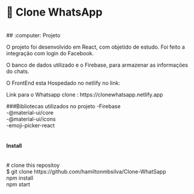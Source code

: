 # :pushpin: Clone WhatsApp
<br/>
## :computer: Projeto
<br/>
<p>O projeto foi desenvolvido em React, com objetido de estudo. Foi feito a integração  com login do Facebook.</p>
<p>O banco de dados utilizado e o Firebase, para armazenar as informações do chats.</p>
<p>O FrontEnd esta Hospedado no netlify no link:</p>
<p>Link para o Whatsapp clone : https://clonewhatsapp.netlify.app</p>  

###Bibliotecas utilizados no projeto
-Firebase
<br/>
-@material-ui/core
<br/>
-@material-ui/icons
<br/>
-emoji-picker-react
<br/><br/>
#### Install
<br/>
# clone this repositoy
  <br/>
$ git clone https://github.com/hamiltonmbsilva/Clone-WhatSapp
   <br/>
npm install
   <br/>
npm start

